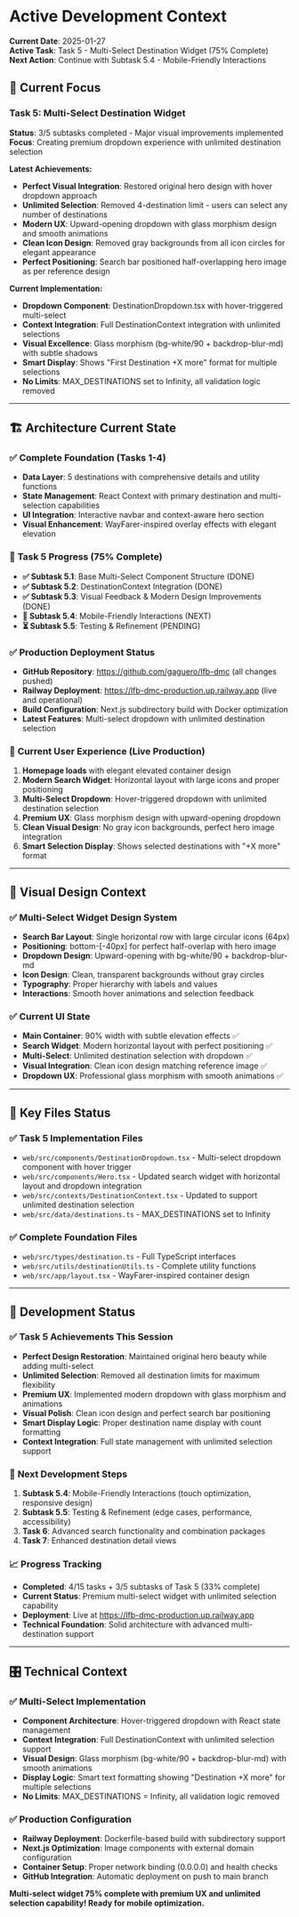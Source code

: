 # Active Development Context

**Current Date**: 2025-01-27  
**Active Task**: Task 5 - Multi-Select Destination Widget (75% Complete)  
**Next Action**: Continue with Subtask 5.4 - Mobile-Friendly Interactions

## 🎯 Current Focus

### **Task 5: Multi-Select Destination Widget** 
**Status**: 3/5 subtasks completed - Major visual improvements implemented
**Focus**: Creating premium dropdown experience with unlimited destination selection

**Latest Achievements:**
- **Perfect Visual Integration**: Restored original hero design with hover dropdown approach
- **Unlimited Selection**: Removed 4-destination limit - users can select any number of destinations
- **Modern UX**: Upward-opening dropdown with glass morphism design and smooth animations
- **Clean Icon Design**: Removed gray backgrounds from all icon circles for elegant appearance
- **Perfect Positioning**: Search bar positioned half-overlapping hero image as per reference design

**Current Implementation:**
- **Dropdown Component**: DestinationDropdown.tsx with hover-triggered multi-select
- **Context Integration**: Full DestinationContext integration with unlimited selections
- **Visual Excellence**: Glass morphism (bg-white/90 + backdrop-blur-md) with subtle shadows
- **Smart Display**: Shows "First Destination +X more" format for multiple selections
- **No Limits**: MAX_DESTINATIONS set to Infinity, all validation logic removed

---

## 🏗️ Architecture Current State

### ✅ **Complete Foundation (Tasks 1-4)**
- **Data Layer**: 5 destinations with comprehensive details and utility functions  
- **State Management**: React Context with primary destination and multi-selection capabilities
- **UI Integration**: Interactive navbar and context-aware hero section
- **Visual Enhancement**: WayFarer-inspired overlay effects with elegant elevation

### 🚧 **Task 5 Progress (75% Complete)**
- **✅ Subtask 5.1**: Base Multi-Select Component Structure (DONE)
- **✅ Subtask 5.2**: DestinationContext Integration (DONE)  
- **✅ Subtask 5.3**: Visual Feedback & Modern Design Improvements (DONE)
- **🔄 Subtask 5.4**: Mobile-Friendly Interactions (NEXT)
- **⏳ Subtask 5.5**: Testing & Refinement (PENDING)

### ✅ **Production Deployment Status**
- **GitHub Repository**: https://github.com/gaguero/lfb-dmc (all changes pushed)
- **Railway Deployment**: https://lfb-dmc-production.up.railway.app (live and operational)
- **Build Configuration**: Next.js subdirectory build with Docker optimization
- **Latest Features**: Multi-select dropdown with unlimited destination selection

### 🎯 **Current User Experience (Live Production)**
1. **Homepage loads** with elegant elevated container design
2. **Modern Search Widget**: Horizontal layout with large icons and proper positioning
3. **Multi-Select Dropdown**: Hover-triggered dropdown with unlimited destination selection
4. **Premium UX**: Glass morphism design with upward-opening dropdown
5. **Clean Visual Design**: No gray icon backgrounds, perfect hero image integration
6. **Smart Selection Display**: Shows selected destinations with "+X more" format

---

## 🎨 **Visual Design Context**

### ✅ **Multi-Select Widget Design System**
- **Search Bar Layout**: Single horizontal row with large circular icons (64px)
- **Positioning**: bottom-[-40px] for perfect half-overlap with hero image
- **Dropdown Design**: Upward-opening with bg-white/90 + backdrop-blur-md
- **Icon Design**: Clean, transparent backgrounds without gray circles
- **Typography**: Proper hierarchy with labels and values
- **Interactions**: Smooth hover animations and selection feedback

### ✅ **Current UI State**
- **Main Container**: 90% width with subtle elevation effects ✅
- **Search Widget**: Modern horizontal layout with perfect positioning ✅
- **Multi-Select**: Unlimited destination selection with dropdown ✅
- **Visual Integration**: Clean icon design matching reference image ✅
- **Dropdown UX**: Professional glass morphism with smooth animations ✅

---

## 📂 **Key Files Status**

### ✅ **Task 5 Implementation Files**
- `web/src/components/DestinationDropdown.tsx` - Multi-select dropdown component with hover trigger
- `web/src/components/Hero.tsx` - Updated search widget with horizontal layout and dropdown integration
- `web/src/contexts/DestinationContext.tsx` - Updated to support unlimited destination selection
- `web/src/data/destinations.ts` - MAX_DESTINATIONS set to Infinity

### ✅ **Complete Foundation Files**
- `web/src/types/destination.ts` - Full TypeScript interfaces
- `web/src/utils/destinationUtils.ts` - Complete utility functions
- `web/src/app/layout.tsx` - WayFarer-inspired container design

---

## 🚀 **Development Status**

### ✅ **Task 5 Achievements This Session**
- **Perfect Design Restoration**: Maintained original hero beauty while adding multi-select
- **Unlimited Selection**: Removed all destination limits for maximum flexibility
- **Premium UX**: Implemented modern dropdown with glass morphism and animations
- **Visual Polish**: Clean icon design and perfect search bar positioning
- **Smart Display Logic**: Proper destination name display with count formatting
- **Context Integration**: Full state management with unlimited selection support

### 🎯 **Next Development Steps**
1. **Subtask 5.4**: Mobile-Friendly Interactions (touch optimization, responsive design)
2. **Subtask 5.5**: Testing & Refinement (edge cases, performance, accessibility)
3. **Task 6**: Advanced search functionality and combination packages
4. **Task 7**: Enhanced destination detail views

### 📈 **Progress Tracking**
- **Completed**: 4/15 tasks + 3/5 subtasks of Task 5 (33% complete)
- **Current Status**: Premium multi-select widget with unlimited selection capability
- **Deployment**: Live at https://lfb-dmc-production.up.railway.app
- **Technical Foundation**: Solid architecture with advanced multi-destination support

---

## 🎛️ **Technical Context**

### ✅ **Multi-Select Implementation**
- **Component Architecture**: Hover-triggered dropdown with React state management
- **Context Integration**: Full DestinationContext with unlimited selection support
- **Visual Design**: Glass morphism (bg-white/90 + backdrop-blur-md) with smooth animations
- **Display Logic**: Smart text formatting showing "Destination +X more" for multiple selections
- **No Limits**: MAX_DESTINATIONS = Infinity, all validation logic removed

### ✅ **Production Configuration**
- **Railway Deployment**: Dockerfile-based build with subdirectory support
- **Next.js Optimization**: Image components with external domain configuration
- **Container Setup**: Proper network binding (0.0.0.0) and health checks
- **GitHub Integration**: Automatic deployment on push to main branch

**Multi-select widget 75% complete with premium UX and unlimited selection capability! Ready for mobile optimization.** 